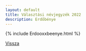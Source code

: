 ```yaml
---
layout: default
title: Választási névjegyzék 2022
description: Erdőbénye
---
```


{% include Erdooxxbeenye.html %}

[Vissza](./)